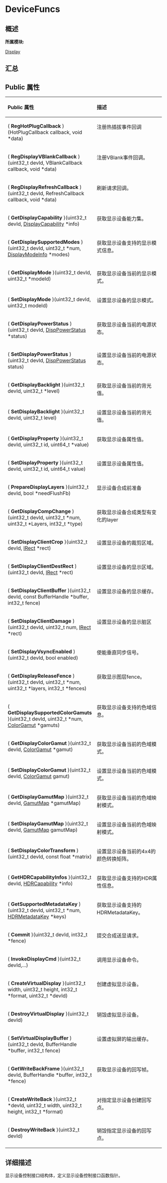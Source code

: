 # DeviceFuncs<a name="ZH-CN_TOPIC_0000001291040568"></a>

## **概述**<a name="section330329847083931"></a>

**所属模块:**

[Display](_display.md)

## **汇总**<a name="section543581263083931"></a>

## Public 属性<a name="pub-attribs"></a>

<a name="table1783335433083931"></a>
<table><thead align="left"><tr id="row2029388410083931"><th class="cellrowborder" valign="top" width="50%" id="mcps1.1.3.1.1"><p id="p1265428868083931"><a name="p1265428868083931"></a><a name="p1265428868083931"></a>Public 属性</p>
</th>
<th class="cellrowborder" valign="top" width="50%" id="mcps1.1.3.1.2"><p id="p2010420977083931"><a name="p2010420977083931"></a><a name="p2010420977083931"></a>描述</p>
</th>
</tr>
</thead>
<tbody><tr id="row2051696041083931"><td class="cellrowborder" valign="top" width="50%" headers="mcps1.1.3.1.1 "><p id="p833655095083931"><a name="p833655095083931"></a><a name="p833655095083931"></a>( <strong id="b1256792015231"><a name="b1256792015231"></a><a name="b1256792015231"></a>RegHotPlugCallback</strong> )(HotPlugCallback callback, void *data)</p>
</td>
<td class="cellrowborder" valign="top" width="50%" headers="mcps1.1.3.1.2 "><p id="p1369183518550"><a name="p1369183518550"></a><a name="p1369183518550"></a>注册热插拔事件回调</p>
</td>
</tr>
<tr id="row1519463501083931"><td class="cellrowborder" valign="top" width="50%" headers="mcps1.1.3.1.1 "><p id="p2120544641083931"><a name="p2120544641083931"></a><a name="p2120544641083931"></a>( <strong id="b1129720748083931"><a name="b1129720748083931"></a><a name="b1129720748083931"></a>RegDisplayVBlankCallback</strong> )(uint32_t devId, VBlankCallback callback, void *data)</p>
</td>
<td class="cellrowborder" valign="top" width="50%" headers="mcps1.1.3.1.2 "><p id="p36917351551"><a name="p36917351551"></a><a name="p36917351551"></a>注册VBlank事件回调。</p>
</td>
</tr>
<tr id="row336105712083931"><td class="cellrowborder" valign="top" width="50%" headers="mcps1.1.3.1.1 "><p id="p156743702083931"><a name="p156743702083931"></a><a name="p156743702083931"></a>( <strong id="b1638447729083931"><a name="b1638447729083931"></a><a name="b1638447729083931"></a>RegDisplayRefreshCallback</strong> )(uint32_t devId, RefreshCallback callback, void *data)</p>
</td>
<td class="cellrowborder" valign="top" width="50%" headers="mcps1.1.3.1.2 "><p id="p1369135175511"><a name="p1369135175511"></a><a name="p1369135175511"></a>刷新请求回调。</p>
</td>
</tr>
<tr id="row1951420207083931"><td class="cellrowborder" valign="top" width="50%" headers="mcps1.1.3.1.1 "><p id="p2083623373083931"><a name="p2083623373083931"></a><a name="p2083623373083931"></a>( <strong id="b1425376978083931"><a name="b1425376978083931"></a><a name="b1425376978083931"></a>GetDisplayCapability</strong> )(uint32_t devId, <a href="_display_capability.md">DisplayCapability</a> *info)</p>
</td>
<td class="cellrowborder" valign="top" width="50%" headers="mcps1.1.3.1.2 "><p id="p2069153575511"><a name="p2069153575511"></a><a name="p2069153575511"></a>获取显示设备能力集。</p>
</td>
</tr>
<tr id="row1035250619083931"><td class="cellrowborder" valign="top" width="50%" headers="mcps1.1.3.1.1 "><p id="p1072306923083931"><a name="p1072306923083931"></a><a name="p1072306923083931"></a>( <strong id="b959339725083931"><a name="b959339725083931"></a><a name="b959339725083931"></a>GetDisplaySupportedModes</strong> )(uint32_t devId, uint32_t *num, <a href="_display_mode_info.md">DisplayModeInfo</a> *modes)</p>
</td>
<td class="cellrowborder" valign="top" width="50%" headers="mcps1.1.3.1.2 "><p id="p1669535145514"><a name="p1669535145514"></a><a name="p1669535145514"></a>获取显示设备支持的显示模式信息。</p>
</td>
</tr>
<tr id="row1465348770083931"><td class="cellrowborder" valign="top" width="50%" headers="mcps1.1.3.1.1 "><p id="p1141308078083931"><a name="p1141308078083931"></a><a name="p1141308078083931"></a>( <strong id="b1155634597083931"><a name="b1155634597083931"></a><a name="b1155634597083931"></a>GetDisplayMode</strong> )(uint32_t devId, uint32_t *modeId)</p>
</td>
<td class="cellrowborder" valign="top" width="50%" headers="mcps1.1.3.1.2 "><p id="p1369735185519"><a name="p1369735185519"></a><a name="p1369735185519"></a>获取显示设备当前的显示模式。</p>
</td>
</tr>
<tr id="row988031461083931"><td class="cellrowborder" valign="top" width="50%" headers="mcps1.1.3.1.1 "><p id="p1848458269083931"><a name="p1848458269083931"></a><a name="p1848458269083931"></a>( <strong id="b437009079083931"><a name="b437009079083931"></a><a name="b437009079083931"></a>SetDisplayMode</strong> )(uint32_t devId, uint32_t modeId)</p>
</td>
<td class="cellrowborder" valign="top" width="50%" headers="mcps1.1.3.1.2 "><p id="p1370735185516"><a name="p1370735185516"></a><a name="p1370735185516"></a>设置显示设备的显示模式。</p>
</td>
</tr>
<tr id="row1037851222083931"><td class="cellrowborder" valign="top" width="50%" headers="mcps1.1.3.1.1 "><p id="p956995500083931"><a name="p956995500083931"></a><a name="p956995500083931"></a>( <strong id="b261081672083931"><a name="b261081672083931"></a><a name="b261081672083931"></a>GetDisplayPowerStatus</strong> )(uint32_t devId, <a href="_display.md#ga0f3c8af6e9d40730b0d2e0fbbf8e627d">DispPowerStatus</a> *status)</p>
</td>
<td class="cellrowborder" valign="top" width="50%" headers="mcps1.1.3.1.2 "><p id="p167083510552"><a name="p167083510552"></a><a name="p167083510552"></a>获取显示设备当前的电源状态。</p>
</td>
</tr>
<tr id="row1699923367083931"><td class="cellrowborder" valign="top" width="50%" headers="mcps1.1.3.1.1 "><p id="p2033898926083931"><a name="p2033898926083931"></a><a name="p2033898926083931"></a>( <strong id="b1821649511083931"><a name="b1821649511083931"></a><a name="b1821649511083931"></a>SetDisplayPowerStatus</strong> )(uint32_t devId, <a href="_display.md#ga0f3c8af6e9d40730b0d2e0fbbf8e627d">DispPowerStatus</a> status)</p>
</td>
<td class="cellrowborder" valign="top" width="50%" headers="mcps1.1.3.1.2 "><p id="p19703354558"><a name="p19703354558"></a><a name="p19703354558"></a>设置显示设备当前的电源状态。</p>
</td>
</tr>
<tr id="row307916829083931"><td class="cellrowborder" valign="top" width="50%" headers="mcps1.1.3.1.1 "><p id="p871445935083931"><a name="p871445935083931"></a><a name="p871445935083931"></a>( <strong id="b2043476479083931"><a name="b2043476479083931"></a><a name="b2043476479083931"></a>GetDisplayBacklight</strong> )(uint32_t devId, uint32_t *level)</p>
</td>
<td class="cellrowborder" valign="top" width="50%" headers="mcps1.1.3.1.2 "><p id="p770835105513"><a name="p770835105513"></a><a name="p770835105513"></a>获取显示设备当前的背光值。</p>
</td>
</tr>
<tr id="row1077192792083931"><td class="cellrowborder" valign="top" width="50%" headers="mcps1.1.3.1.1 "><p id="p1245087457083931"><a name="p1245087457083931"></a><a name="p1245087457083931"></a>( <strong id="b685245113083931"><a name="b685245113083931"></a><a name="b685245113083931"></a>SetDisplayBacklight</strong> )(uint32_t devId, uint32_t level)</p>
</td>
<td class="cellrowborder" valign="top" width="50%" headers="mcps1.1.3.1.2 "><p id="p1170153512556"><a name="p1170153512556"></a><a name="p1170153512556"></a>设置显示设备当前的背光值。</p>
</td>
</tr>
<tr id="row2052012076083931"><td class="cellrowborder" valign="top" width="50%" headers="mcps1.1.3.1.1 "><p id="p779520429083931"><a name="p779520429083931"></a><a name="p779520429083931"></a>( <strong id="b1840718796083931"><a name="b1840718796083931"></a><a name="b1840718796083931"></a>GetDisplayProperty</strong> )(uint32_t devId, uint32_t id, uint64_t *value)</p>
</td>
<td class="cellrowborder" valign="top" width="50%" headers="mcps1.1.3.1.2 "><p id="p37023517555"><a name="p37023517555"></a><a name="p37023517555"></a>获取显示设备属性值。</p>
</td>
</tr>
<tr id="row577902969083931"><td class="cellrowborder" valign="top" width="50%" headers="mcps1.1.3.1.1 "><p id="p114679795083931"><a name="p114679795083931"></a><a name="p114679795083931"></a>( <strong id="b255519819083931"><a name="b255519819083931"></a><a name="b255519819083931"></a>SetDisplayProperty</strong> )(uint32_t devId, uint32_t id, uint64_t value)</p>
</td>
<td class="cellrowborder" valign="top" width="50%" headers="mcps1.1.3.1.2 "><p id="p17063511553"><a name="p17063511553"></a><a name="p17063511553"></a>设置显示设备属性值。</p>
</td>
</tr>
<tr id="row1575988655083931"><td class="cellrowborder" valign="top" width="50%" headers="mcps1.1.3.1.1 "><p id="p673295446083931"><a name="p673295446083931"></a><a name="p673295446083931"></a>( <strong id="b1472131206083931"><a name="b1472131206083931"></a><a name="b1472131206083931"></a>PrepareDisplayLayers</strong> )(uint32_t devId, bool *needFlushFb)</p>
</td>
<td class="cellrowborder" valign="top" width="50%" headers="mcps1.1.3.1.2 "><p id="p37017355554"><a name="p37017355554"></a><a name="p37017355554"></a>显示设备合成前准备</p>
</td>
</tr>
<tr id="row581075577083931"><td class="cellrowborder" valign="top" width="50%" headers="mcps1.1.3.1.1 "><p id="p1716660985083931"><a name="p1716660985083931"></a><a name="p1716660985083931"></a>( <strong id="b669541731083931"><a name="b669541731083931"></a><a name="b669541731083931"></a>GetDisplayCompChange</strong> )(uint32_t devId, uint32_t *num, uint32_t *Layers, int32_t *type)</p>
</td>
<td class="cellrowborder" valign="top" width="50%" headers="mcps1.1.3.1.2 "><p id="p370103510552"><a name="p370103510552"></a><a name="p370103510552"></a>获取显示设备合成类型有变化的layer</p>
</td>
</tr>
<tr id="row315632311083931"><td class="cellrowborder" valign="top" width="50%" headers="mcps1.1.3.1.1 "><p id="p1430424835083931"><a name="p1430424835083931"></a><a name="p1430424835083931"></a>( <strong id="b531366382083931"><a name="b531366382083931"></a><a name="b531366382083931"></a>SetDisplayClientCrop</strong> )(uint32_t devId, <a href="_i_rect.md">IRect</a> *rect)</p>
</td>
<td class="cellrowborder" valign="top" width="50%" headers="mcps1.1.3.1.2 "><p id="p7701935185517"><a name="p7701935185517"></a><a name="p7701935185517"></a>设置显示设备的裁剪区域。</p>
</td>
</tr>
<tr id="row843538242083931"><td class="cellrowborder" valign="top" width="50%" headers="mcps1.1.3.1.1 "><p id="p359378403083931"><a name="p359378403083931"></a><a name="p359378403083931"></a>( <strong id="b812927705083931"><a name="b812927705083931"></a><a name="b812927705083931"></a>SetDisplayClientDestRect</strong> )(uint32_t devId, <a href="_i_rect.md">IRect</a> *rect)</p>
</td>
<td class="cellrowborder" valign="top" width="50%" headers="mcps1.1.3.1.2 "><p id="p37103515520"><a name="p37103515520"></a><a name="p37103515520"></a>设置显示设备的显示区域。</p>
</td>
</tr>
<tr id="row560585244083931"><td class="cellrowborder" valign="top" width="50%" headers="mcps1.1.3.1.1 "><p id="p45889157083931"><a name="p45889157083931"></a><a name="p45889157083931"></a>( <strong id="b1320521958083931"><a name="b1320521958083931"></a><a name="b1320521958083931"></a>SetDisplayClientBuffer</strong> )(uint32_t devId, const BufferHandle *buffer, int32_t fence)</p>
</td>
<td class="cellrowborder" valign="top" width="50%" headers="mcps1.1.3.1.2 "><p id="p1871113525515"><a name="p1871113525515"></a><a name="p1871113525515"></a>设置显示设备的显示缓存。</p>
</td>
</tr>
<tr id="row246321150083931"><td class="cellrowborder" valign="top" width="50%" headers="mcps1.1.3.1.1 "><p id="p279759194083931"><a name="p279759194083931"></a><a name="p279759194083931"></a>( <strong id="b206507088083931"><a name="b206507088083931"></a><a name="b206507088083931"></a>SetDisplayClientDamage</strong> )(uint32_t devId, uint32_t num, <a href="_i_rect.md">IRect</a> *rect)</p>
</td>
<td class="cellrowborder" valign="top" width="50%" headers="mcps1.1.3.1.2 "><p id="p6711358555"><a name="p6711358555"></a><a name="p6711358555"></a>设置显示设备的显示脏区</p>
</td>
</tr>
<tr id="row1106629731083931"><td class="cellrowborder" valign="top" width="50%" headers="mcps1.1.3.1.1 "><p id="p2062128357083931"><a name="p2062128357083931"></a><a name="p2062128357083931"></a>( <strong id="b333659412083931"><a name="b333659412083931"></a><a name="b333659412083931"></a>SetDisplayVsyncEnabled</strong> )(uint32_t devId, bool enabled)</p>
</td>
<td class="cellrowborder" valign="top" width="50%" headers="mcps1.1.3.1.2 "><p id="p471123510558"><a name="p471123510558"></a><a name="p471123510558"></a>使能垂直同步信号。</p>
</td>
</tr>
<tr id="row1597398434083931"><td class="cellrowborder" valign="top" width="50%" headers="mcps1.1.3.1.1 "><p id="p1816347817083931"><a name="p1816347817083931"></a><a name="p1816347817083931"></a>( <strong id="b118737813083931"><a name="b118737813083931"></a><a name="b118737813083931"></a>GetDisplayReleaseFence</strong> )(uint32_t devId, uint32_t *num, uint32_t *layers, int32_t *fences)</p>
</td>
<td class="cellrowborder" valign="top" width="50%" headers="mcps1.1.3.1.2 "><p id="p17173555517"><a name="p17173555517"></a><a name="p17173555517"></a>获取显示图层fence。</p>
</td>
</tr>
<tr id="row786125964083931"><td class="cellrowborder" valign="top" width="50%" headers="mcps1.1.3.1.1 "><p id="p1191580129083931"><a name="p1191580129083931"></a><a name="p1191580129083931"></a>( <strong id="b463689276083931"><a name="b463689276083931"></a><a name="b463689276083931"></a>GetDisplaySupportedColorGamuts</strong> )(uint32_t devId, uint32_t *num, <a href="_display.md#ga7e865f6dbae09a004be2949b473fd7c3">ColorGamut</a> *gamuts)</p>
</td>
<td class="cellrowborder" valign="top" width="50%" headers="mcps1.1.3.1.2 "><p id="p37143516550"><a name="p37143516550"></a><a name="p37143516550"></a>获取显示设备支持的色域信息。</p>
</td>
</tr>
<tr id="row1331206077083931"><td class="cellrowborder" valign="top" width="50%" headers="mcps1.1.3.1.1 "><p id="p1651337569083931"><a name="p1651337569083931"></a><a name="p1651337569083931"></a>( <strong id="b565232993083931"><a name="b565232993083931"></a><a name="b565232993083931"></a>GetDisplayColorGamut</strong> )(uint32_t devId, <a href="_display.md#ga7e865f6dbae09a004be2949b473fd7c3">ColorGamut</a> *gamut)</p>
</td>
<td class="cellrowborder" valign="top" width="50%" headers="mcps1.1.3.1.2 "><p id="p371935145520"><a name="p371935145520"></a><a name="p371935145520"></a>获取显示设备当前的色域模式。</p>
</td>
</tr>
<tr id="row1067741767083931"><td class="cellrowborder" valign="top" width="50%" headers="mcps1.1.3.1.1 "><p id="p879380104083931"><a name="p879380104083931"></a><a name="p879380104083931"></a>( <strong id="b816774612083931"><a name="b816774612083931"></a><a name="b816774612083931"></a>SetDisplayColorGamut</strong> )(uint32_t devId, <a href="_display.md#ga7e865f6dbae09a004be2949b473fd7c3">ColorGamut</a> gamut)</p>
</td>
<td class="cellrowborder" valign="top" width="50%" headers="mcps1.1.3.1.2 "><p id="p8711535185514"><a name="p8711535185514"></a><a name="p8711535185514"></a>设置显示设备当前的色域模式。</p>
</td>
</tr>
<tr id="row411183387083931"><td class="cellrowborder" valign="top" width="50%" headers="mcps1.1.3.1.1 "><p id="p41363105083931"><a name="p41363105083931"></a><a name="p41363105083931"></a>( <strong id="b1511096020083931"><a name="b1511096020083931"></a><a name="b1511096020083931"></a>GetDisplayGamutMap</strong> )(uint32_t devId, <a href="_display.md#ga5700b58f1bc340e309a0962101ad7fa4">GamutMap</a> *gamutMap)</p>
</td>
<td class="cellrowborder" valign="top" width="50%" headers="mcps1.1.3.1.2 "><p id="p1071203545512"><a name="p1071203545512"></a><a name="p1071203545512"></a>获取显示设备当前的色域映射模式。</p>
</td>
</tr>
<tr id="row308323540083931"><td class="cellrowborder" valign="top" width="50%" headers="mcps1.1.3.1.1 "><p id="p1469588129083931"><a name="p1469588129083931"></a><a name="p1469588129083931"></a>( <strong id="b1796536071083931"><a name="b1796536071083931"></a><a name="b1796536071083931"></a>SetDisplayGamutMap</strong> )(uint32_t devId, <a href="_display.md#ga5700b58f1bc340e309a0962101ad7fa4">GamutMap</a> gamutMap)</p>
</td>
<td class="cellrowborder" valign="top" width="50%" headers="mcps1.1.3.1.2 "><p id="p107163517553"><a name="p107163517553"></a><a name="p107163517553"></a>设置显示设备当前的色域映射模式。</p>
</td>
</tr>
<tr id="row119395169083931"><td class="cellrowborder" valign="top" width="50%" headers="mcps1.1.3.1.1 "><p id="p1510594000083931"><a name="p1510594000083931"></a><a name="p1510594000083931"></a>( <strong id="b4506181511253"><a name="b4506181511253"></a><a name="b4506181511253"></a>SetDisplayColorTransform</strong> )(uint32_t devId, const float *matrix)</p>
</td>
<td class="cellrowborder" valign="top" width="50%" headers="mcps1.1.3.1.2 "><p id="p77213565515"><a name="p77213565515"></a><a name="p77213565515"></a>设置显示设备当前的4x4的颜色转换矩阵。</p>
</td>
</tr>
<tr id="row580378745083931"><td class="cellrowborder" valign="top" width="50%" headers="mcps1.1.3.1.1 "><p id="p964997338083931"><a name="p964997338083931"></a><a name="p964997338083931"></a>( <strong id="b1962705116083931"><a name="b1962705116083931"></a><a name="b1962705116083931"></a>GetHDRCapabilityInfos</strong> )(uint32_t devId, <a href="_h_d_r_capability.md">HDRCapability</a> *info)</p>
</td>
<td class="cellrowborder" valign="top" width="50%" headers="mcps1.1.3.1.2 "><p id="p172193525510"><a name="p172193525510"></a><a name="p172193525510"></a>获取显示设备支持的HDR属性信息。</p>
</td>
</tr>
<tr id="row1964238703083931"><td class="cellrowborder" valign="top" width="50%" headers="mcps1.1.3.1.1 "><p id="p465565352083931"><a name="p465565352083931"></a><a name="p465565352083931"></a>( <strong id="b860046396083931"><a name="b860046396083931"></a><a name="b860046396083931"></a>GetSupportedMetadataKey</strong> )(uint32_t devId, uint32_t *num, <a href="_display.md#ga5d7d90acb5c568e62a02b18446f37789">HDRMetadataKey</a> *keys)</p>
</td>
<td class="cellrowborder" valign="top" width="50%" headers="mcps1.1.3.1.2 "><p id="p187293555510"><a name="p187293555510"></a><a name="p187293555510"></a>获取显示设备支持的 HDRMetadataKey。</p>
</td>
</tr>
<tr id="row817187140083931"><td class="cellrowborder" valign="top" width="50%" headers="mcps1.1.3.1.1 "><p id="p905317431083931"><a name="p905317431083931"></a><a name="p905317431083931"></a>( <strong id="b1786017916083931"><a name="b1786017916083931"></a><a name="b1786017916083931"></a>Commit</strong> )(uint32_t devId, int32_t *fence)</p>
</td>
<td class="cellrowborder" valign="top" width="50%" headers="mcps1.1.3.1.2 "><p id="p17213565512"><a name="p17213565512"></a><a name="p17213565512"></a>提交合成送显请求。</p>
</td>
</tr>
<tr id="row618265680083931"><td class="cellrowborder" valign="top" width="50%" headers="mcps1.1.3.1.1 "><p id="p484018279083931"><a name="p484018279083931"></a><a name="p484018279083931"></a>( <strong id="b1339920946083931"><a name="b1339920946083931"></a><a name="b1339920946083931"></a>InvokeDisplayCmd</strong> )(uint32_t devId,...)</p>
</td>
<td class="cellrowborder" valign="top" width="50%" headers="mcps1.1.3.1.2 "><p id="p372183575517"><a name="p372183575517"></a><a name="p372183575517"></a>调用显示设备命令。</p>
</td>
</tr>
<tr id="row2003918167083931"><td class="cellrowborder" valign="top" width="50%" headers="mcps1.1.3.1.1 "><p id="p406681664083931"><a name="p406681664083931"></a><a name="p406681664083931"></a>( <strong id="b1011389338083931"><a name="b1011389338083931"></a><a name="b1011389338083931"></a>CreateVirtualDisplay</strong> )(uint32_t width, uint32_t height, int32_t *format, uint32_t *devId)</p>
</td>
<td class="cellrowborder" valign="top" width="50%" headers="mcps1.1.3.1.2 "><p id="p17283545513"><a name="p17283545513"></a><a name="p17283545513"></a>创建虚拟显示设备。</p>
</td>
</tr>
<tr id="row2030132641083931"><td class="cellrowborder" valign="top" width="50%" headers="mcps1.1.3.1.1 "><p id="p931967313083931"><a name="p931967313083931"></a><a name="p931967313083931"></a>( <strong id="b1486678751083931"><a name="b1486678751083931"></a><a name="b1486678751083931"></a>DestroyVirtualDisplay</strong> )(uint32_t devId)</p>
</td>
<td class="cellrowborder" valign="top" width="50%" headers="mcps1.1.3.1.2 "><p id="p18721035165512"><a name="p18721035165512"></a><a name="p18721035165512"></a>销毁虚拟显示设备。</p>
</td>
</tr>
<tr id="row1805511086083931"><td class="cellrowborder" valign="top" width="50%" headers="mcps1.1.3.1.1 "><p id="p1008121725083931"><a name="p1008121725083931"></a><a name="p1008121725083931"></a>( <strong id="b691297482083931"><a name="b691297482083931"></a><a name="b691297482083931"></a>SetVirtualDisplayBuffer</strong> )(uint32_t devId, BufferHandle *buffer, int32_t fence)</p>
</td>
<td class="cellrowborder" valign="top" width="50%" headers="mcps1.1.3.1.2 "><p id="p775035155513"><a name="p775035155513"></a><a name="p775035155513"></a>设置虚拟屏的输出缓存。</p>
</td>
</tr>
<tr id="row78373644083931"><td class="cellrowborder" valign="top" width="50%" headers="mcps1.1.3.1.1 "><p id="p426788436083931"><a name="p426788436083931"></a><a name="p426788436083931"></a>( <strong id="b125655634083931"><a name="b125655634083931"></a><a name="b125655634083931"></a>GetWriteBackFrame</strong> )(uint32_t devId, BufferHandle *buffer, int32_t *fence)</p>
</td>
<td class="cellrowborder" valign="top" width="50%" headers="mcps1.1.3.1.2 "><p id="p1075173516556"><a name="p1075173516556"></a><a name="p1075173516556"></a>获取显示设备的回写帧。</p>
</td>
</tr>
<tr id="row86848102083931"><td class="cellrowborder" valign="top" width="50%" headers="mcps1.1.3.1.1 "><p id="p921529639083931"><a name="p921529639083931"></a><a name="p921529639083931"></a>( <strong id="b608633291083931"><a name="b608633291083931"></a><a name="b608633291083931"></a>CreateWriteBack</strong> )(uint32_t *devId, uint32_t width, uint32_t height, int32_t *format)</p>
</td>
<td class="cellrowborder" valign="top" width="50%" headers="mcps1.1.3.1.2 "><p id="p197533585519"><a name="p197533585519"></a><a name="p197533585519"></a>对指定显示设备创建回写点。</p>
</td>
</tr>
<tr id="row258031777083931"><td class="cellrowborder" valign="top" width="50%" headers="mcps1.1.3.1.1 "><p id="p1220567424083931"><a name="p1220567424083931"></a><a name="p1220567424083931"></a>( <strong id="b2035791031083931"><a name="b2035791031083931"></a><a name="b2035791031083931"></a>DestroyWriteBack</strong> )(uint32_t devId)</p>
</td>
<td class="cellrowborder" valign="top" width="50%" headers="mcps1.1.3.1.2 "><p id="p575143555517"><a name="p575143555517"></a><a name="p575143555517"></a>销毁指定显示设备的回写点。</p>
</td>
</tr>
</tbody>
</table>

## **详细描述**<a name="section254697475083931"></a>

显示设备控制接口结构体，定义显示设备控制接口函数指针。

